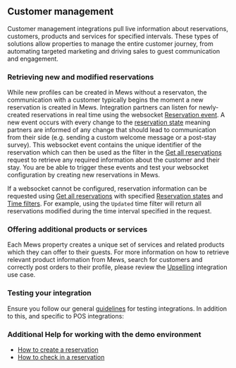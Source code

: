 ## Customer management

Customer management integrations pull live information about reservations, customers, products and services for specified intervals. These types of solutions allow properties to manage the entire customer journey, from automating targeted marketing and driving sales to guest communication and engagement.

### Retrieving new and modified reservations

While new profiles can be created in Mews without a reservaton, the communication with a customer typically begins the moment a new reservation is created in Mews. Integration partners can listen for newly-created reservations in real time using the websocket [Reservation event](../websockets.md#reservation-event). A new event occurs with every change to the [reservation state](../operations/reservations.md#reservation-state) meaning partners are informed of any change that should lead to communication from their side (e.g. sending a custom welcome message or a post-stay survey). This websocket event contains the unique identifier of the reservation which can then be used as the filter in the [Get all reservations](../operations/reservations.md#get-all-reservations) request to retrieve any required information about the customer and their stay. You are be able to trigger these events and test your websocket configuration by creating new reservations in Mews.

If a websocket cannot be configured, reservation information can be requested using [Get all reservations](../operations/reservations.md#get-all-reservations) with specified [Reservation states](../operations/reservations.md#reservation-state) and [Time filters](../operations/reservations.md#reservation-time-filter). For example, using the `Updated` time filter will return all reservations modified during the time interval specified in the request.

### Offering additional products or services

Each Mews property creates a unique set of services and related products which they can offer to their guests. For more information on how to retrieve relevant product information from Mews, search for customers and correctly post orders to their profile, please review the [Upselling](../use-cases/upselling.md) integration use case.

### Testing your integration

Ensure you follow our general [guidelines](../guidelines) for testing integrations. In addition to this, and specific to POS integrations:

### Additional Help for working with the demo environment

- [How to create a reservation](https://help.mews.com/s/article/create-a-reservation?language=en_US)
- [How to check in a reservation](https://help.mews.com/s/article/check-in-a-reservation?language=en_US)
